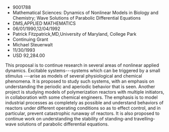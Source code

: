 
* 9001788
* Mathematical Sciences: Dynamics of Nonlinear Models in Biology and Chemistry; Wave Solutions of Parabolic Differential Equations
* DMS,APPLIED MATHEMATICS
* 06/01/1990,12/04/1992
* Patrick Fitzpatrick,MD,University of Maryland, College Park
* Continuing Grant
* Michael Steuerwalt
* 11/30/1993
* USD 92,284.00

This proposal is to continue research in several areas of nonlinear applied
dynamics. Excitable systems---systems which can be triggered by a small stimulus
---arise as models of several physiological and chemical phenomena. It is
proposed to study such systems, with an emphasis on understanding the periodic
and aperiodic behavior that is seen. Another project is studying models of
polymerization reactors with multiple initiators, in collaboration with some
chemical engineers. The emphasis is to model industrial processes as completely
as possible and understand behaviors of reactors under different operating
conditions so as to effect control, and in particular, prevent catastrophic
runaway of reactors. It is also proposed to continue work on understanding the
stability of standing-and travelling-wave solutions of parabolic differential
equations.
